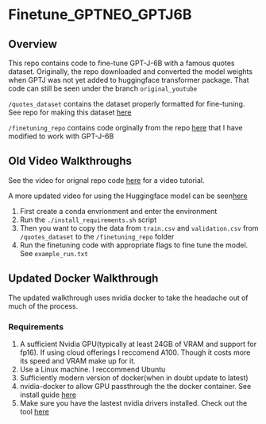 # Finetune_GPTNEO_GPTJ6B

## Overview

This repo contains code to fine-tune GPT-J-6B with a famous quotes dataset. Originally, the repo downloaded and converted the model weights when GPTJ was not yet added to huggingface transformer package.  That code can still be seen under the branch ```original_youtube```

```/quotes_dataset``` contains the dataset properly formatted for fine-tuning. See repo for making this dataset [here](https://github.com/mallorbc/GPT_Neo_quotes_dataset)

```/finetuning_repo``` contains code orginally from the repo [here](https://github.com/Xirider/finetune-gpt2xl) that I have modified to work with GPT-J-6B

## Old Video Walkthroughs

See the video for orignal repo code [here](https://www.youtube.com/watch?v=fMgQVQGwnms&ab_channel=Blake) for a video tutorial.

A more updated video for using the Huggingface model can be seen[here](https://www.youtube.com/watch?v=bLMbnHunL_E&t=75s)

1. First create a conda envrionment and enter the environment
2. Run the ```./install_requirements.sh``` script
3. Then you want to copy the data from ```train.csv``` and ```validation.csv``` from ```/quotes_dataset``` to the ```/finetuning_repo``` folder
4. Run the finetuning code with appropriate flags to fine tune the model. See ```example_run.txt```

## Updated Docker Walkthrough

The updated walkthrough uses nvidia docker to take the headache out of much of the process.

### Requirements
1. A sufficient Nvidia GPU(typically at least 24GB of VRAM and support for fp16).  If using cloud offerings I reccomend A100.  Though it costs more its speed and VRAM make up for it.
2. Use a Linux machine.  I reccommend Ubuntu
3. Sufficiently modern version of docker(when in doubt update to latest)
4. nvidia-docker to allow GPU passthrough the the docker container. See install guide [here](https://docs.nvidia.com/datacenter/cloud-native/container-toolkit/install-guide.html)
5. Make sure you have the lastest nvidia drivers installed. Check out the tool [here](https://www.nvidia.com/download/index.aspx)
